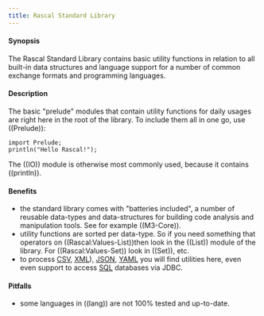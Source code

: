 ```yaml
---
title: Rascal Standard Library
---
```


#### Synopsis

The Rascal Standard Library contains basic utility functions in relation to all built-in data structures
and language support for a number of common exchange formats and programming languages.

#### Description

The basic "prelude" modules that contain utility functions for daily usages are right here in the 
root of the library. To include them all in one go, use ((Prelude)):

```rascal-shell
import Prelude;
println("Hello Rascal!");
```

The ((IO)) module is otherwise most commonly used, because it contains ((println)).

#### Benefits

* the standard library comes with "batteries included", a number of reusable data-types and data-structures for building code analysis and manipulation tools. See for example ((M3-Core)).
* utility functions are sorted per data-type. So if you need something that operators on ((Rascal:Values-List))then look in the ((List)) module of the library. For ((Rascal:Values-Set)) look in ((Set)), etc.
* to process [CSV]((lang::csv)), [XML](lang::xml)), [JSON](lang::json), [YAML](lang::yaml) you will find utilities here, even even support to access [SQL]((JDBC)) databases via JDBC.

#### Pitfalls

* some languages in ((lang)) are not 100% tested and up-to-date.